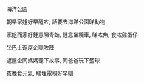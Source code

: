 海洋公園

朝早家姐好早醒咗, 話要去海洋公園睇動物

家姐而家好鍾意睇青蛙, 鍾意坐纜車, 睇咗魚, 食咗雞蛋仔

坐巴士返屋企瞓咗陣

返屋企同媽媽聽下故事, 同爸爸玩下籃球

夜晚食元氣, 睇埋電視好早瞓

